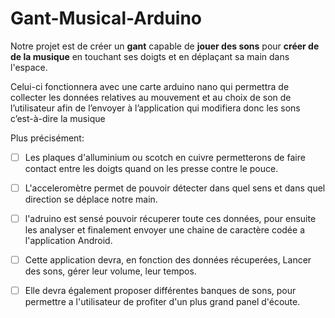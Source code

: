 # Gant-Musical-Arduino
Notre projet est de créer un __gant__ capable de __jouer des sons__ pour __créer de de la musique__ en touchant ses doigts et en déplaçant sa main dans l'espace.

Celui-ci fonctionnera avec une carte arduino nano qui permettra de collecter les données relatives au mouvement et au choix de son de l’utilisateur afin de l’envoyer à l’application qui modifiera donc les sons c’est-à-dire la musique

Plus précisément:  
  - [ ] Les plaques d'alluminium ou scotch en cuivre permetterons de faire contact entre les doigts quand on les presse contre le pouce.  
  - [ ] L'acceleromètre permet de pouvoir détecter dans quel sens et dans quel direction se déplace notre main.  
  - [ ] l'adruino est sensé pouvoir récuperer toute ces données, pour ensuite les analyser et finalement envoyer une chaine de caractère codée a l'application Android.  
  - [ ] Cette application devra, en fonction des données récuperées, Lancer des sons, gérer leur volume, leur tempos.  
  - [ ] Elle devra également proposer différentes banques de sons, pour permettre a l'utilisateur de profiter d'un plus grand panel d'écoute.

